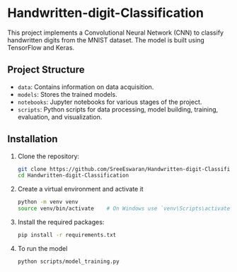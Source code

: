# Handwritten-digit-Classification

This project implements a Convolutional Neural Network (CNN) to classify handwritten digits from the MNIST dataset. The model is built using TensorFlow and Keras.

## Project Structure

- `data`: Contains information on data acquisition.
- `models`: Stores the trained models.
- `notebooks`: Jupyter notebooks for various stages of the project.
- `scripts`: Python scripts for data processing, model building, training, evaluation, and visualization.

## Installation

1. Clone the repository:
   ```bash
   git clone https://github.com/SreeEswaran/Handwritten-digit-Classification.git
   cd Handwritten-digit-Classification
   ```
2. Create a virtual environment and activate it
   ```bash
   python -m venv venv
   source venv/bin/activate    # On Windows use `venv\Scripts\activate`
   ```
3. Install the required packages:
   ```bash
   pip install -r requirements.txt
   ```
4. To run the model
   ```bash
   python scripts/model_training.py
   ```
